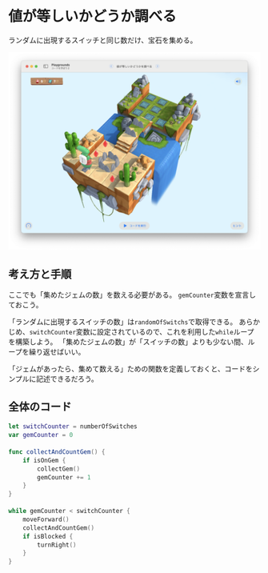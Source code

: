 # 値が等しいかどうか調べる

ランダムに出現するスイッチと同じ数だけ、宝石を集める。

![ステージ画像](./Images/値が等しいかどうか調べる.png)

## 考え方と手順

ここでも「集めたジェムの数」を数える必要がある。
`gemCounter`変数を宣言しておこう。

「ランダムに出現するスイッチの数」は`randomOfSwitchs`で取得できる。
あらかじめ、`switchCounter`変数に設定されているので、これを利用した`while`ループを構築しよう。
「集めたジェムの数」が「スイッチの数」よりも少ない間、ループを繰り返せばいい。

「ジェムがあったら、集めて数える」ための関数を定義しておくと、コードをシンプルに記述できるだろう。

## 全体のコード

```swift
let switchCounter = numberOfSwitches
var gemCounter = 0

func collectAndCountGem() {
    if isOnGem {
        collectGem()
        gemCounter += 1        
    }    
}

while gemCounter < switchCounter {
    moveForward()
    collectAndCountGem()    
    if isBlocked {
        turnRight()        
    }
}
```